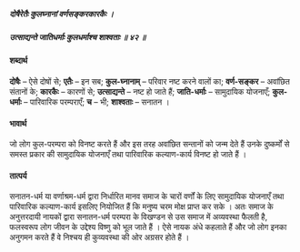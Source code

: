 ##### दोषैरेतैः कुलघ्नानां वर्णसङ्करकारकैः ।
##### उत्साद्यन्ते जातिधर्माः कुलधर्माश्च शाश्वताः ॥ ४२ ॥

#### शब्दार्थ

**दोषैः** – ऐसे दोषों से; **एतैः** – इन सब; **कुल-घ्नानाम्** – परिवार नष्ट करने वालों का; **वर्ण-सङ्कर** – अवांछित संतानों के; **कारकैः** – कारणों से; **उत्साद्यन्ते** – नष्ट हो जाते हैं; **जाति-धर्माः** – सामुदायिक योजनाएँ; **कुल-धर्माः** – पारिवारिक परम्पराएँ; **च** – भी; **शाश्वताः** – सनातन ।

#### भावार्थ

जो लोग कुल-परम्परा को विनष्ट करते हैं और इस तरह अवांछित सन्तानों को जन्म देते हैं उनके दुष्कर्मों से समस्त प्रकार की सामुदायिक योजनाएँ तथा पारिवारिक कल्याण-कार्य विनष्ट हो जाते हैं ।

#### तात्पर्य

सनातन-धर्म या वर्णाश्रम-धर्म द्वारा निर्धारित मानव समाज के चारों वर्णों के लिए सामुदायिक योजनाएँ तथा पारिवारिक कल्याण-कार्य इसलिए नियोजित हैं कि मनुष्य चरम मोक्ष प्राप्त कर सके । अतः समाज के अनुत्तरदायी नायकों द्वारा सनातन-धर्म परम्परा के विखण्डन से उस समाज में अव्यवस्था फैलती है, फलस्वरूप लोग जीवन के उद्देश्य विष्णु को भूल जाते हैं । ऐसे नायक अंधे कहलाते हैं और जो लोग इनका अनुगमन करते हैं वे निश्चय ही कुव्यवस्था की ओर अग्रसर होते हैं ।
